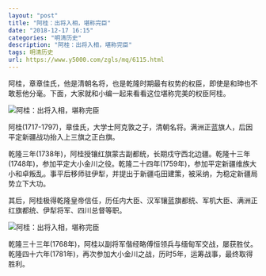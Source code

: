 ```yaml
---
layout: "post"
title: "阿桂：出将入相，堪称完臣"
date: "2018-12-17 16:15"
categories: "明清历史"
description: "阿桂：出将入相，堪称完臣"
tags: 明清历史
url: https://www.y5000.com/zgls/mq/6115.html
---
```






阿桂，章章佳氏，他是清朝名将，也是乾隆时期最有权势的权臣，即使是和珅也不敢惹他分毫。下面，大家就和小编一起来看看这位堪称完美的权臣阿桂。

![阿桂：出将入相，堪称完臣](/uploads/allimg/161129/6-161129154152196.JPG)

阿桂(1717-1797)，章佳氏，大学士阿克敦之子，清朝名将。满洲正蓝旗人，后因平定新疆战功抬入上三旗之正白旗。

乾隆三年(1738年)，阿桂授镶红旗蒙古副都统，长期戍守西北边疆。乾隆十三年(1748年)，参加平定大小金川之役。乾隆二十四年(1759年)，参加平定新疆维族大小和卓叛乱。事平后移师驻伊犁，并提出于新疆屯田建策，被采纳，为稳定新疆局势立下大功。

其后，阿桂极得乾隆皇帝信任，历任内大臣、汉军镶蓝旗都统、军机大臣、满洲正红旗都统、伊犁将军、四川总督等职。

![阿桂：出将入相，堪称完臣](/uploads/allimg/161129/6-161129154135N8.JPG)

乾隆三十三年(1768年)，阿桂以副将军偕经略傅恒领兵与缅甸军交战，屡获胜仗。乾隆四十六年(1781年)，再次参加大小金川之战，历时5年，运筹战事，最终取得胜利。
